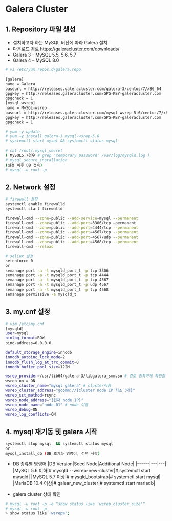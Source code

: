 # Galera Cluster


## 1. Repository 파일 생성
+ 설치하고자 하는 MySQL 버전에 따라 Galera 설치
+ 다운로드 경로 https://galeracluster.com/downloads/
+ Galera 3 – MySQL 5.5, 5.6, 5.7
+ Galera 4 – MySQL 8.0

```bash
# vi /etc/yum.repos.d/galera.repo
   
[galera]
name = Galera
baseurl = http://releases.galeracluster.com/galera-3/centos/7/x86_64
gpgkey = http://releases.galeracluster.com/GPG-KEY-galeracluster.com
gpgcheck = 1
[mysql-wsrep]
name = MySQL-wsrep
baseurl = http://releases.galeracluster.com/mysql-wsrep-5.6/centos/7/x86_64/
gpgkey = http://releases.galeracluster.com/GPG-KEY-galeracluster.com
gpgcheck = 1
```

```bash
# yum –y update
# yum –y install galera-3 mysql-wsrep-5.6
# systemctl start mysql && systemctl status mysql
   
# cat /root/.mysql_secret
( MySQL5.7경우 # grep 'temporary password' /var/log/mysqld.log )
# mysql_secure_installation
(설정 이후 DB 접속)
# mysql –u root -p
```
   
   
## 2. Network 설정
```bash
# firewall 설정
systemctl enable firewalld
systemctl start firewalld

firewall-cmd --zone=public --add-service=mysql --permanent
firewall-cmd --zone=public --add-port=3306/tcp —permanent
firewall-cmd --zone=public --add-port=4444/tcp --permanent
firewall-cmd --zone=public --add-port=4567/tcp --permanent
firewall-cmd --zone=public --add-port=4567/udp --permanent
firewall-cmd --zone=public --add-port=4568/tcp --permanent
firewall-cmd --reload

# seliux 설정
setenforce 0
or
semanage port -a -t mysqld_port_t -p tcp 3306
semanage port -a -t mysqld_port_t -p tcp 4444
semanage port -a -t mysqld_port_t -p tcp 4567
semanage port -a -t mysqld_port_t -p udp 4567
semanage port -a -t mysqld_port_t -p tcp 4568
semanage permissive -a mysqld_t
```

## 3. my.cnf 설정
```bash
# vim /etc/my.cnf
[mysqld]
user=mysql
binlog_format=ROW
bind-address=0.0.0.0
   
default_storage_engine=innodb
innodb_autoinc_lock_mode=2
innodb_flush_log_at_trx_commit=0
innodb_buffer_pool_size=122M

wsrep_provider=/usr/lib64/galera-3/libgalera_smm.so # 경로 정확하게 확인할 것! find / -name libgalera_smm.so
wsrep_on = ON
wsrep_cluster_name="mysql galera" # cluster이름
wsrep_cluster_address="gcomm://{cluster node IP 최소 3개}"
wsrep_sst_method=rsync
wsrep_node_address="{현재 node IP}"
wsrep_node_name="node-01" # node 이름
wsrep_debug=ON
wsrep_log_conflicts=ON
```

## 4. mysql 재기동 및 galera 시작
```bash
systemctl stop mysql  && systemctl status mysql
or
mysql_install_db (DB 초기화 명령어, 선택 사항)
```
+ DB 종류별 명령어
|DB Version|Seed Node|Additional Node|
|------|---|---|
|MySQL 5.6 이하|# mysqld --wsrep-new-cluster|# systemctl start mysqld|
|MySQL 5.7 이상|# mysqld_bootstrap|# systemctl start mysql|
|MariaDB 10.4 이상|# galear_new_cluster|# systemctl start mariadb|
   
+ galera cluster 상태 확인
```bash
# mysql -u root -p -e “show status like 'wsrep_cluster_size'“
# mysql –u root –p
> show status like 'wsrep%';
```
   
